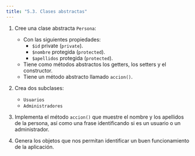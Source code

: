 ```yaml
---
title: "5.3. Clases abstractas"
---
```



1. Cree una clase abstracta `Persona`:
    - Con las siguientes propiedades: 
        - `$id` private (`private`).
        - `$nombre` protegida (`protected`).
        - `$apellidos` protegida (`protected`).
    - Tiene como métodos abstractos los getters, los setters y el constructor. 
    - Tiene un método abstracto llamado `accion()`.

2. Crea dos subclases:
    - `Usuarios`
    - `Administradores`
3. Implementa el método `accion()` que muestre el nombre y los apellidos de la persona, así como una frase identificando si es un usuario o un administrador. 
4. Genera los objetos que nos permitan identificar un buen funcionamiento de la aplicación. 
